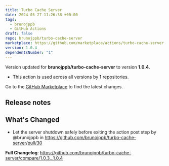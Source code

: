```yaml
---
title: Turbo Cache Server
date: 2024-03-27 11:26:38 +00:00
tags:
  - brunojppb
  - GitHub Actions
draft: false
repo: brunojppb/turbo-cache-server
marketplace: https://github.com/marketplace/actions/turbo-cache-server
version: 1.0.4
dependentsNumber: "1"
---
```



Version updated for **brunojppb/turbo-cache-server** to version **1.0.4**.
- This action is used across all versions by **1** repositories.

Go to the [GitHub Marketplace](https://github.com/marketplace/actions/turbo-cache-server) to find the latest changes.

## Release notes

## What's Changed
* Let the server shutdown safely  before exiting the action post step by @brunojppb in https://github.com/brunojppb/turbo-cache-server/pull/30


**Full Changelog**: https://github.com/brunojppb/turbo-cache-server/compare/1.0.3...1.0.4
